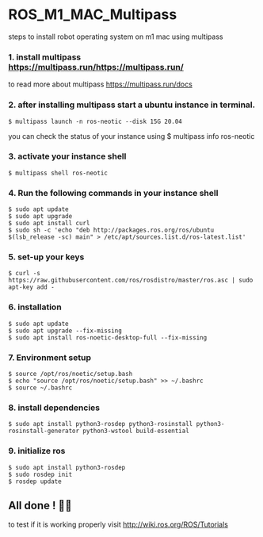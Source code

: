 # ROS_M1_MAC_Multipass

steps to install robot operating system on m1 mac using multipass


### 1. install multipass https://multipass.run/https://multipass.run/

to read more about multipass https://multipass.run/docs

### 2. after installing multipass start a ubuntu instance in terminal.

    $ multipass launch -n ros-neotic --disk 15G 20.04

you can check the status of your instance using $ multipass info ros-neotic

### 3. activate your instance shell 

    $ multipass shell ros-neotic

### 4. Run the following commands in your instance shell

    $ sudo apt update
    $ sudo apt upgrade
    $ sudo apt install curl
    $ sudo sh -c 'echo "deb http://packages.ros.org/ros/ubuntu $(lsb_release -sc) main" > /etc/apt/sources.list.d/ros-latest.list'

### 5. set-up your keys

    $ curl -s https://raw.githubusercontent.com/ros/rosdistro/master/ros.asc | sudo apt-key add -

### 6. installation

    $ sudo apt update
    $ sudo apt upgrade --fix-missing
    $ sudo apt install ros-noetic-desktop-full --fix-missing
  
### 7. Environment setup

    $ source /opt/ros/noetic/setup.bash
    $ echo "source /opt/ros/noetic/setup.bash" >> ~/.bashrc
    $ source ~/.bashrc

### 8. install dependencies
  
    $ sudo apt install python3-rosdep python3-rosinstall python3-rosinstall-generator python3-wstool build-essential

### 9. initialize ros

    $ sudo apt install python3-rosdep
    $ sudo rosdep init
    $ rosdep update
    
## All done ! 🥳🎉

to test if it is working properly visit http://wiki.ros.org/ROS/Tutorials 


  
